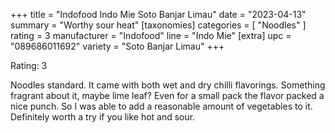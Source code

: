 +++
title = "Indofood Indo Mie Soto Banjar Limau"
date = "2023-04-13"
summary = "Worthy sour heat"
[taxonomies]
categories = [ "Noodles" ]
rating = 3
manufacturer = "Indofood"
line = "Indo Mie"
[extra]
upc = "089686011692"
variety = "Soto Banjar Limau"
+++

Rating: 3

Noodles standard.
It came with both wet and dry chilli flavorings.
Something fragrant about it, maybe lime leaf?
Even for a small pack the flavor packed a nice punch.
So I was able to add a reasonable amount of vegetables to it.
Definitely worth a try if you like hot and sour.
